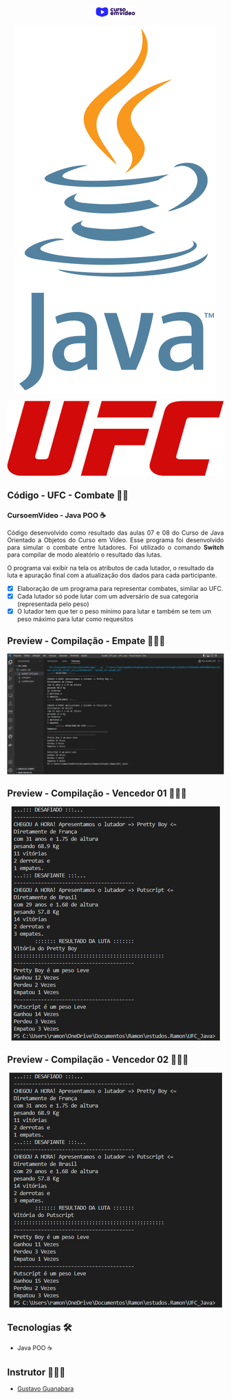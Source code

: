 <p align="center">
  <img alt="cursoemvideo" src=".github/cursoemvideo.png" />
</p>

<p align="center">
  <img alt="java" src=".github/Java_logo.svg" />
</p>

<p align="center">
  <img alt="ufc" src=".github/UFC_logo.svg" />
</p>

## Código - UFC - Combate 🤼‍♂️

### CursoemVídeo - Java POO ☕


<p align="justify">Código desenvolvido como resultado das aulas 07 e 08 do Curso de Java Orientado a Objetos do Curso em Vídeo. Esse programa foi desenvolvido para simular o combate entre lutadores. Foi utilizado o comando <strong>Switch</strong> para compilar de modo aleatório o resultado das lutas.

O programa vai exibir na tela os atributos de cada lutador, o resultado da luta e apuração final com a atualização dos dados para cada participante.
</p>

- [x] Elaboração de um programa para representar combates, similar ao UFC.
- [x] Cada lutador só pode lutar com um adversário de sua categoria (representada pelo peso)
- [x] O lutador tem que ter o peso mínimo para lutar e também se tem um peso máximo para lutar como requesitos
  
## Preview - Compilação - Empate 👨🏽‍💻
<p align="center">
  <img alt="output-empate" src=".github/preview_empate.png">
</p>

## Preview - Compilação - Vencedor 01 👨🏽‍💻
<p align="center">
  <img alt="output-v01" src=".github/preview_v01.png">
</p>

## Preview - Compilação - Vencedor 02 👨🏽‍💻
<p align="center">
  <img alt="output-v02" src=".github/preview_v02.png">
</p>

## Tecnologias 🛠

- Java POO ☕

## Instrutor 👨🏽‍🏫
- <a target="_blank" href="https://www.linkedin.com/in/guanabara/">Gustavo Guanabara</a>





